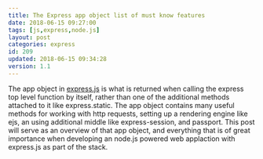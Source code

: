 ```yaml
---
title: The Express app object list of must know features
date: 2018-06-15 09:27:00
tags: [js,express,node.js]
layout: post
categories: express
id: 209
updated: 2018-06-15 09:34:28
version: 1.1
---
```


The app object in [express.js](https://expressjs.com/) is what is returned when calling the express top level function by itself, rather than one of the additional methods attached to it like express.static. The app object contains many useful methods for working with http requests, setting up a rendering engine like ejs, an using additional middle like express-session, and passport. This post will serve as an overview of that app object, and everything that is of great importance when developing an node.js powered web applaction with express.js as part of the stack.

<!-- more -->


